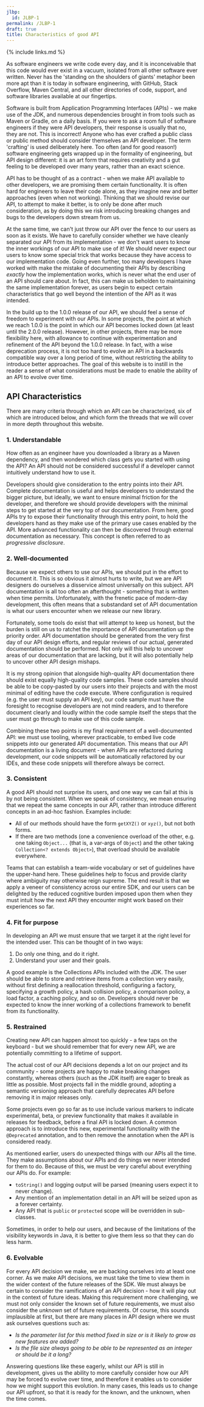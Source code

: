 ```yaml
---
jlbp:
  id: JLBP-1
permalink: /JLBP-1
draft: true
title: Characteristics of good API
---
```


{% include links.md %}

As software engineers we write code every day, and it is inconceivable that this code would ever exist in a vacuum, isolated from all other software ever written. Never has the 'standing on the shoulders of giants' metaphor been more apt than it is today in software engineering, with GitHub, Stack Overflow, Maven Central, and all other directories of code, support, and software libraries available at our fingertips.

Software is built from Application Programming Interfaces (APIs) - we make use of the JDK, and numerous dependencies brought in from tools such as Maven or Gradle, on a daily basis. If you were to ask a room full of software engineers if they were API developers, their response is usually that no, they are not. This is incorrect! Anyone who has ever crafted a public class or public method should consider themselves an API developer. The term 'crafting' is used deliberately here. Too often (and for good reason!) software engineering gets wrapped up in the formality of engineering, but API design different: it is an art form that requires creativity and a gut feeling to be developed over many years, rather than an exact science.

API has to be thought of as a contract - when we make API available to other developers, we are promising them certain functionality. It is often hard for engineers to leave their code alone, as they imagine new and better approaches (even when not working). Thinking that we should revise our API, to attempt to make it better, is to only be done after much consideration, as by doing this we risk introducing breaking changes and bugs to the developers down stream from us.

At the same time, we can't just throw our API over the fence to our users as soon as it exists. We have to carefully consider whether we have cleanly separated our API from its implementation - we don't want users to know the inner workings of our API to make use of it! We should never expect our users to know some special trick that works because they have access to our implementation code. Going even further, too many developers I have worked with make the mistake of documenting their APIs by describing *exactly* how the implementation works, which is never what the end user of an API should care about. In fact, this can make us beholden to maintaining the same implementation forever, as users begin to expect certain characteristics that go well beyond the intention of the API as it was intended.

In the build up to the 1.0.0 release of our API, we should feel a sense of freedom to experiment with our APIs. In some projects, the point at which we reach 1.0.0 is the point in which our API becomes locked down (at least until the 2.0.0 release). However, in other projects, there may be more flexibility here, with allowance to continue with experimentation and refinement of the API beyond the 1.0.0 release. In fact, with a wise deprecation process, it is not too hard to evolve an API in a backwards compatible way over a long period of time, without restricting the ability to introduce better approaches. The goal of this website is to instill in the reader a sense of what considerations must be made to enable the ability of an API to evolve over time.

## API Characteristics

There are many criteria through which an API can be characterized, six of which are introduced below, and which form the threads that we will cover in more depth throughout this website.

### 1. Understandable

How often as an engineer have you downloaded a library as a Maven dependency, and then wondered which class gets you started with using the API? An API should not be considered successful if a developer cannot intuitively understand how to use it.

Developers should give consideration to the entry points into their API. Complete documentation is useful and helps developers to understand the bigger picture, but ideally, we want to ensure minimal friction for the developer, and therefore we should provide developers with the minimal steps to get started at the very top of our documentation. From here, good APIs try to expose their functionality through this entry point, to hold the developers hand as they make use of the primary use cases enabled by the API. More advanced functionality can then be discovered through external documentation as necessary. This concept is often referred to as *progressive disclosure*.

### 2. Well-documented

Because we expect others to use our APIs, we should put in the effort to document it. This is so obvious it almost hurts to write, but we are API designers do ourselves a disservice almost universally on this subject. API documentation is all too often an afterthought - something that is written when time permits. Unfortunately, with the frenetic pace of modern-day development, this often means that a substandard set of API documentation is what our users encounter when we release our new library.

Fortunately, some tools do exist that will attempt to keep us honest, but the burden is still on us to ratchet the importance of API documentation up the priority order. API documentation should be generated from the very first day of our API design efforts, and regular reviews of our actual, generated documentation should be performed. Not only will this help to uncover areas of our documentation that are lacking, but it will also potentially help to uncover other API design mishaps.

It is my strong opinion that alongside high-quality API documentation there should exist equally high-quality code samples. These code samples should be able to be copy-pasted by our users into their projects and with the most minimal of editing have the code execute. Where configuration is required (e.g. the user must supply an API key), our code sample must have the foresight to recognise developers are not mind readers, and to therefore document clearly and loudly within the code sample itself the steps that the user must go through to make use of this code sample.

Combining these two points is my final requirement of a well-documented API: we must use tooling, wherever practicable, to embed live code snippets *into* our generated API documentation. This means that our API documentation is a living document - when APIs are refactored during development, our code snippets will be automatically refactored by our IDEs, and these code snippets will therefore always be correct.

### 3. Consistent

A good API should not surprise its users, and one way we can fail at this is by not being consistent. When we speak of consistency, we mean ensuring that we repeat the same concepts in our API, rather than introduce different concepts in an ad-hoc fashion. Examples include:

* All of our methods should have the form `getXYZ()` or `xyz()`, but not both forms.
* If there are two methods (one a convenience overload of the other, e.g. one taking `Object...` (that is, a var-args of `Object`) and the other taking `Collection<? extends Object>`), that overload should be available everywhere.

Teams that can establish a team-wide vocabulary or set of guidelines have the upper-hand here. These guidelines help to focus and provide clarity where ambiguity may otherwise reign supreme. The end result is that we apply a veneer of consistency across our entire SDK, and our users can be delighted by the reduced cognitive burden imposed upon them when they must intuit how the next API they encounter might work based on their experiences so far.

### 4. Fit for purpose

In developing an API we must ensure that we target it at the right level for the intended user. This can be thought of in two ways:

1. Do only one thing, and do it right.
2. Understand your user and their goals.

A good example is the Collections APIs included with the JDK. The user should be able to store and retrieve items from a collection very easily, without first defining a reallocation threshold, configuring a factory, specifying a growth policy, a hash collision policy, a comparison policy, a load factor, a caching policy, and so on. Developers should never be expected to know the inner working of a collections framework to benefit from its functionality.

### 5. Restrained

Creating new API can happen almost too quickly - a few taps on the keyboard - but we should remember that for every new API, we are potentially committing to a lifetime of support.

The actual cost of our API decisions depends a lot on our project and its community - some projects are happy to make breaking changes constantly, whereas others (such as the JDK itself) are eager to break as little as possible. Most projects fall in the middle ground, adopting a semantic versioning approach that carefully deprecates API before removing it in major releases only.

Some projects even go so far as to use include various markers to indicate experimental, beta, or preview functionality that makes it available in releases for feedback, before a final API is locked down. A common approach is to introduce this new, experimental functionality with the `@Deprecated` annotation, and to then remove the annotation when the API is considered ready.

As mentioned earlier, users do unexpected things with our APIs all the time. They make assumptions about our APIs and do things we never intended for them to do. Because of this, we must be very careful about everything our APIs do. For example:

* `toString()` and logging output will be parsed (meaning users expect it to never change).
* Any mention of an implementation detail in an API will be seized upon as a forever certainty.
* Any API that is `public` or `protected` scope will be overridden in sub-classes.

Sometimes, in order to help our users, and because of the limitations of the visibility keywords in Java, it is better to give them less so that they can do less harm.

### 6. Evolvable

For every API decision we make, we are backing ourselves into at least one corner. As we make API decisions, we must take the time to view them in the wider context of the future releases of the SDK. We must always be certain to consider the ramifications of an API decision - how it will play out in the context of future ideas. Making this requirement more challenging, we must not only consider the known set of future requirements, we must also consider the *unknown* set of future requirements. Of course, this sounds implausible at first, but there are many places in API design where we must ask ourselves questions such as:

* *Is the parameter list for this method fixed in size or is it likely to grow as new features are added?*
* *Is the file size always going to be able to be represented as an integer or should be it a long?*

Answering questions like these eagerly, whilst our API is still in development, gives us the ability to more carefully consider how our API may be forced to evolve over time, and therefore it enables us to consider how we might support this evolution. In many cases, this leads us to change our API upfront, so that it is ready for the known, and the unknown, when the time comes.